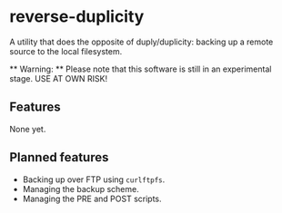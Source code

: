 # reverse-duplicity

A utility that does the opposite of duply/duplicity: backing up a remote source to the local filesystem.

** Warning: **
Please note that this software is still in an experimental stage. USE AT OWN RISK!

## Features

None yet.

## Planned features

* Backing up over FTP using `curlftpfs`.
* Managing the backup scheme.
* Managing the PRE and POST scripts.